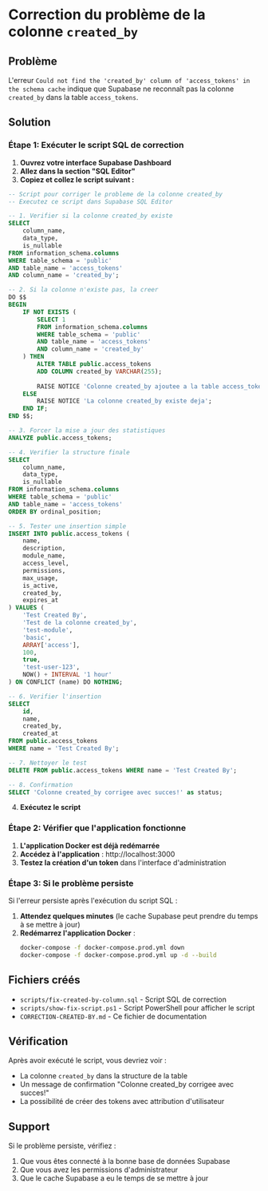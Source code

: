 # Correction du problème de la colonne `created_by`

## Problème
L'erreur `Could not find the 'created_by' column of 'access_tokens' in the schema cache` indique que Supabase ne reconnaît pas la colonne `created_by` dans la table `access_tokens`.

## Solution

### Étape 1: Exécuter le script SQL de correction

1. **Ouvrez votre interface Supabase Dashboard**
2. **Allez dans la section "SQL Editor"**
3. **Copiez et collez le script suivant :**

```sql
-- Script pour corriger le probleme de la colonne created_by
-- Executez ce script dans Supabase SQL Editor

-- 1. Verifier si la colonne created_by existe
SELECT 
    column_name,
    data_type,
    is_nullable
FROM information_schema.columns
WHERE table_schema = 'public'
AND table_name = 'access_tokens'
AND column_name = 'created_by';

-- 2. Si la colonne n'existe pas, la creer
DO $$
BEGIN
    IF NOT EXISTS (
        SELECT 1
        FROM information_schema.columns
        WHERE table_schema = 'public'
        AND table_name = 'access_tokens'
        AND column_name = 'created_by'
    ) THEN
        ALTER TABLE public.access_tokens
        ADD COLUMN created_by VARCHAR(255);
        
        RAISE NOTICE 'Colonne created_by ajoutee a la table access_tokens';
    ELSE
        RAISE NOTICE 'La colonne created_by existe deja';
    END IF;
END $$;

-- 3. Forcer la mise a jour des statistiques
ANALYZE public.access_tokens;

-- 4. Verifier la structure finale
SELECT 
    column_name,
    data_type,
    is_nullable
FROM information_schema.columns
WHERE table_schema = 'public'
AND table_name = 'access_tokens'
ORDER BY ordinal_position;

-- 5. Tester une insertion simple
INSERT INTO public.access_tokens (
    name,
    description,
    module_name,
    access_level,
    permissions,
    max_usage,
    is_active,
    created_by,
    expires_at
) VALUES (
    'Test Created By',
    'Test de la colonne created_by',
    'test-module',
    'basic',
    ARRAY['access'],
    100,
    true,
    'test-user-123',
    NOW() + INTERVAL '1 hour'
) ON CONFLICT (name) DO NOTHING;

-- 6. Verifier l'insertion
SELECT 
    id,
    name,
    created_by,
    created_at
FROM public.access_tokens 
WHERE name = 'Test Created By';

-- 7. Nettoyer le test
DELETE FROM public.access_tokens WHERE name = 'Test Created By';

-- 8. Confirmation
SELECT 'Colonne created_by corrigee avec succes!' as status;
```

4. **Exécutez le script**

### Étape 2: Vérifier que l'application fonctionne

1. **L'application Docker est déjà redémarrée**
2. **Accédez à l'application** : http://localhost:3000
3. **Testez la création d'un token** dans l'interface d'administration

### Étape 3: Si le problème persiste

Si l'erreur persiste après l'exécution du script SQL :

1. **Attendez quelques minutes** (le cache Supabase peut prendre du temps à se mettre à jour)
2. **Redémarrez l'application Docker** :
   ```bash
   docker-compose -f docker-compose.prod.yml down
   docker-compose -f docker-compose.prod.yml up -d --build
   ```

## Fichiers créés

- `scripts/fix-created-by-column.sql` - Script SQL de correction
- `scripts/show-fix-script.ps1` - Script PowerShell pour afficher le script
- `CORRECTION-CREATED-BY.md` - Ce fichier de documentation

## Vérification

Après avoir exécuté le script, vous devriez voir :
- La colonne `created_by` dans la structure de la table
- Un message de confirmation "Colonne created_by corrigee avec succes!"
- La possibilité de créer des tokens avec attribution d'utilisateur

## Support

Si le problème persiste, vérifiez :
1. Que vous êtes connecté à la bonne base de données Supabase
2. Que vous avez les permissions d'administrateur
3. Que le cache Supabase a eu le temps de se mettre à jour
